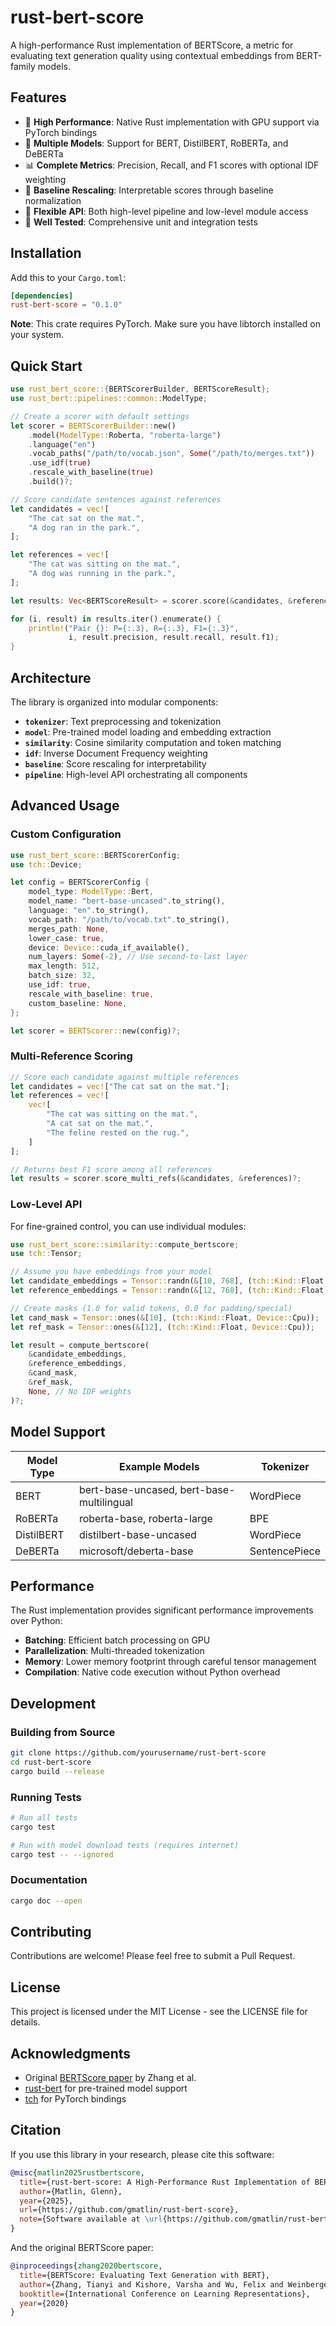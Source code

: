 # rust-bert-score

A high-performance Rust implementation of BERTScore, a metric for evaluating text generation quality using contextual embeddings from BERT-family models.

## Features

- 🚀 **High Performance**: Native Rust implementation with GPU support via PyTorch bindings
- 🤖 **Multiple Models**: Support for BERT, DistilBERT, RoBERTa, and DeBERTa
- 📊 **Complete Metrics**: Precision, Recall, and F1 scores with optional IDF weighting
- 🎯 **Baseline Rescaling**: Interpretable scores through baseline normalization
- 🔧 **Flexible API**: Both high-level pipeline and low-level module access
- 🧪 **Well Tested**: Comprehensive unit and integration tests

## Installation

Add this to your `Cargo.toml`:

```toml
[dependencies]
rust-bert-score = "0.1.0"
```

**Note**: This crate requires PyTorch. Make sure you have libtorch installed on your system.

## Quick Start

```rust
use rust_bert_score::{BERTScorerBuilder, BERTScoreResult};
use rust_bert::pipelines::common::ModelType;

// Create a scorer with default settings
let scorer = BERTScorerBuilder::new()
    .model(ModelType::Roberta, "roberta-large")
    .language("en")
    .vocab_paths("/path/to/vocab.json", Some("/path/to/merges.txt"))
    .use_idf(true)
    .rescale_with_baseline(true)
    .build()?;

// Score candidate sentences against references
let candidates = vec![
    "The cat sat on the mat.",
    "A dog ran in the park.",
];

let references = vec![
    "The cat was sitting on the mat.",
    "A dog was running in the park.",
];

let results: Vec<BERTScoreResult> = scorer.score(&candidates, &references)?;

for (i, result) in results.iter().enumerate() {
    println!("Pair {}: P={:.3}, R={:.3}, F1={:.3}", 
             i, result.precision, result.recall, result.f1);
}
```

## Architecture

The library is organized into modular components:

- **`tokenizer`**: Text preprocessing and tokenization
- **`model`**: Pre-trained model loading and embedding extraction
- **`similarity`**: Cosine similarity computation and token matching
- **`idf`**: Inverse Document Frequency weighting
- **`baseline`**: Score rescaling for interpretability
- **`pipeline`**: High-level API orchestrating all components

## Advanced Usage

### Custom Configuration

```rust
use rust_bert_score::BERTScorerConfig;
use tch::Device;

let config = BERTScorerConfig {
    model_type: ModelType::Bert,
    model_name: "bert-base-uncased".to_string(),
    language: "en".to_string(),
    vocab_path: "/path/to/vocab.txt".to_string(),
    merges_path: None,
    lower_case: true,
    device: Device::cuda_if_available(),
    num_layers: Some(-2), // Use second-to-last layer
    max_length: 512,
    batch_size: 32,
    use_idf: true,
    rescale_with_baseline: true,
    custom_baseline: None,
};

let scorer = BERTScorer::new(config)?;
```

### Multi-Reference Scoring

```rust
// Score each candidate against multiple references
let candidates = vec!["The cat sat on the mat."];
let references = vec![
    vec![
        "The cat was sitting on the mat.",
        "A cat sat on the mat.",
        "The feline rested on the rug.",
    ]
];

// Returns best F1 score among all references
let results = scorer.score_multi_refs(&candidates, &references)?;
```

### Low-Level API

For fine-grained control, you can use individual modules:

```rust
use rust_bert_score::similarity::compute_bertscore;
use tch::Tensor;

// Assume you have embeddings from your model
let candidate_embeddings = Tensor::randn(&[10, 768], (tch::Kind::Float, Device::Cpu));
let reference_embeddings = Tensor::randn(&[12, 768], (tch::Kind::Float, Device::Cpu));

// Create masks (1.0 for valid tokens, 0.0 for padding/special)
let cand_mask = Tensor::ones(&[10], (tch::Kind::Float, Device::Cpu));
let ref_mask = Tensor::ones(&[12], (tch::Kind::Float, Device::Cpu));

let result = compute_bertscore(
    &candidate_embeddings,
    &reference_embeddings,
    &cand_mask,
    &ref_mask,
    None, // No IDF weights
)?;
```

## Model Support

| Model Type | Example Models | Tokenizer |
|------------|---------------|-----------|
| BERT | bert-base-uncased, bert-base-multilingual | WordPiece |
| RoBERTa | roberta-base, roberta-large | BPE |
| DistilBERT | distilbert-base-uncased | WordPiece |
| DeBERTa | microsoft/deberta-base | SentencePiece |

## Performance

The Rust implementation provides significant performance improvements over Python:

- **Batching**: Efficient batch processing on GPU
- **Parallelization**: Multi-threaded tokenization
- **Memory**: Lower memory footprint through careful tensor management
- **Compilation**: Native code execution without Python overhead

## Development

### Building from Source

```bash
git clone https://github.com/yourusername/rust-bert-score
cd rust-bert-score
cargo build --release
```

### Running Tests

```bash
# Run all tests
cargo test

# Run with model download tests (requires internet)
cargo test -- --ignored
```

### Documentation

```bash
cargo doc --open
```

## Contributing

Contributions are welcome! Please feel free to submit a Pull Request.

## License

This project is licensed under the MIT License - see the LICENSE file for details.

## Acknowledgments

- Original [BERTScore paper](https://arxiv.org/abs/1904.09675) by Zhang et al.
- [rust-bert](https://github.com/guillaume-be/rust-bert) for pre-trained model support
- [tch](https://github.com/LaurentMazare/tch) for PyTorch bindings

## Citation

If you use this library in your research, please cite this software:

```bibtex
@misc{matlin2025rustbertscore,
  title={rust-bert-score: A High-Performance Rust Implementation of BERTScore},
  author={Matlin, Glenn},
  year={2025},
  url={https://github.com/gmatlin/rust-bert-score},
  note={Software available at \url{https://github.com/gmatlin/rust-bert-score}}
}
```

And the original BERTScore paper:

```bibtex
@inproceedings{zhang2020bertscore,
  title={BERTScore: Evaluating Text Generation with BERT},
  author={Zhang, Tianyi and Kishore, Varsha and Wu, Felix and Weinberger, Kilian Q and Artzi, Yoav},
  booktitle={International Conference on Learning Representations},
  year={2020}
}
```